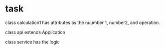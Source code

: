 # task

class calculation1 has attributes as the nuumber 1, number2, and operation.

class api extends Application

class service has the logic 
